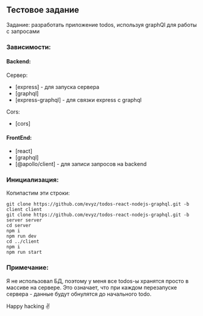 ## Тестовое задание

Задание: разработать приложение todos, используя graphQl для работы с запросами

### Зависимости:

#### Backend:

Сервер:

-   [express] - для запуска сервера
-   [graphql]
-   [express-graphql] - для связки express с graphql

Cors:

-   [cors]

#### FrontEnd:

-   [react]
-   [graphql]
-   [@apollo/client] - для записи запросов на backend

### Инициализация:

Копипастим эти строки:

```
git clone https://github.com/evyz/todos-react-nodejs-graphql.git -b client client
git clone https://github.com/evyz/todos-react-nodejs-graphql.git -b server server
cd server
npm i
npm run dev
cd ../client
npm i
npm run start
```

### Примечание:

Я не использовал БД, поэтому у меня все todos-ы хранятся просто в массиве на сервере.
Это означает, что при каждом перезапуске сервера - данные будут обнулятся до начального todo.

Happy hacking ✌️
